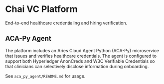 # Chai VC Platform

End-to-end healthcare credentialing and hiring verification.

## ACA-Py Agent

The platform includes an Aries Cloud Agent Python (ACA-Py) microservice that issues and verifies healthcare credentials. The agent is configured to support both Hyperledger AnonCreds and W3C Verifiable Credentials so that clinicians can selectively disclose information during onboarding.

See `aca_py_agent/README.md` for usage.
